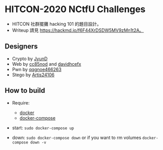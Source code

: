 # HITCON-2020 NCtfU Challenges

- HITCON 社群擺攤 hacking 101 的題目設計。
- Writeup 請見 https://hackmd.io/f6F44XrDSDW5MV9zMn1t2A。

## Designers

- Crypto by [JyunD](https://github.com/JyunD)
- Web by [cc85nod](https://github.com/cc85nod) and [davidhcefx](https://github.com/davidhcefx)
- Pwn by [qqgnoe466263](https://github.com/qqgnoe466263)
- Stego by [Artis24106](https://github.com/Artis24106)


## How to build

- Require:
  - [docker](https://docs.docker.com/engine/install/)
  - [docker-compose](https://docs.docker.com/compose/install/)

- start: `sudo docker-compose up`
- down: `sudo docker-compose down` or if you want to rm volumes `docker-compose down -v`
